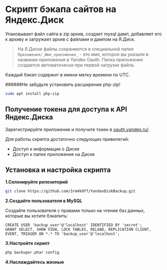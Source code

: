 # Скрипт бэкапа сайтов на Яндекс.Диск

Упаковывает файл сайта в zip архив, создает mysql дамп, добавляет его к архиву и загружает архив с файлами и дампом на Я.Диск.

> На Я.Диске файлы сохраняются в специальной папке `Приложения/_Имя_приложения_` - это имя, которое вы указали в названии приложения в Yandex Oauth. Папка приложения создается автоматически при первой загрузке файла.

Каждый бэкап содержит в имени метку времени по UTC.

######Не забудьте установить расширение php-zip!
```bash 
sudo apt install php-zip
```

## Получение токена для доступа к API Яндекс.Диска

Зарегистрируйте приложение и получите токен в [oauth.yandex.ru/](https://oauth.yandex.ru/).

Для работы скрипта достаточно следующих привилегий:

- Доступ к информации о Диске
- Доступ к папке приложения на Диске

## Установка и настройка скрипта

__1.Склонируйте репозиторий__

```bash 
git clone https://github.com/3rm4k0ff/YandexDiskBackup.git
```

__2.Создайте пользователя в MySQL__

Создайте пользователя с правами только на чтение баз данных, которые вы хотите бэкапить:

```mysql
CREATE USER 'backup_user'@'localhost' IDENTIFIED BY 'secret';
GRANT SELECT, SHOW VIEW, LOCK TABLES, RELOAD, REPLICATION CLIENT, EVENT, TRIGGER ON *.* TO 'backup_user'@'localhost';
```

__3.Настройте скрипт__

```bash
php backuper.phar config
```

__4.Наслаждайтесь жизнью__
